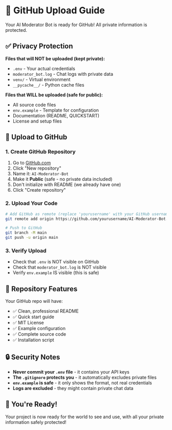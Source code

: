 # 🚀 GitHub Upload Guide

Your AI Moderator Bot is ready for GitHub! All private information is protected.

## ✅ Privacy Protection

**Files that will NOT be uploaded (kept private):**
- `.env` - Your actual credentials
- `moderator_bot.log` - Chat logs with private data
- `venv/` - Virtual environment
- `__pycache__/` - Python cache files

**Files that WILL be uploaded (safe for public):**
- All source code files
- `env.example` - Template for configuration
- Documentation (README, QUICKSTART)
- License and setup files

## 🔗 Upload to GitHub

### 1. Create GitHub Repository
1. Go to [GitHub.com](https://github.com)
2. Click "New repository"
3. Name it: `AI-Moderator-Bot`
4. Make it **Public** (safe - no private data included)
5. Don't initialize with README (we already have one)
6. Click "Create repository"

### 2. Upload Your Code
```bash
# Add GitHub as remote (replace 'yourusername' with your GitHub username)
git remote add origin https://github.com/yourusername/AI-Moderator-Bot.git

# Push to GitHub
git branch -M main
git push -u origin main
```

### 3. Verify Upload
- Check that `.env` is NOT visible on GitHub
- Check that `moderator_bot.log` is NOT visible
- Verify `env.example` IS visible (this is safe)

## 🎯 Repository Features

Your GitHub repo will have:
- ✅ Clean, professional README
- ✅ Quick start guide
- ✅ MIT License
- ✅ Example configuration
- ✅ Complete source code
- ✅ Installation script

## 🔒 Security Notes

- **Never commit your `.env` file** - it contains your API keys
- **The `.gitignore` protects you** - it automatically excludes private files
- **`env.example` is safe** - it only shows the format, not real credentials
- **Logs are excluded** - they might contain private chat data

## 🎉 You're Ready!

Your project is now ready for the world to see and use, with all your private information safely protected! 